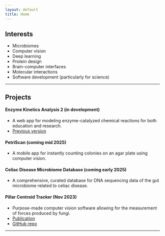 ```yaml
---
layout: default
title: Home
---
```


## Interests
- Microbiomes
- Computer vision
- Deep learning
- Protein design
- Brain-computer interfaces
- Molecular interactions
- Software development (particularly for science)

---

## Projects
#### Enzyme Kinetics Analysis 2 (in development)
  - A web app for modeling enzyme-catalyzed chemical reactions for both education and research.
  - [Previous version](https://enzyme-kinetics.shinyapps.io/enzkinet_webpage/)

#### PetriScan (coming mid 2025)
  - A mobile app for instantly counting colonies on an agar plate using computer vision.

#### Celiac Disease Microbiome Database (coming early 2025)
  - A comprehensive, curated database for DNA sequencing data of the gut microbiome related to celiac disease.

#### Pillar Centroid Tracker (Nov 2023)
  - Purpose-made computer vision software allowing for the measurement of forces produced by fungi.
  - [Publication](https://ieeexplore.ieee.org/document/10344304) 
  - [GitHub repo](https://github.com/HaigBishop/pillar-centroid-tracker)

---
